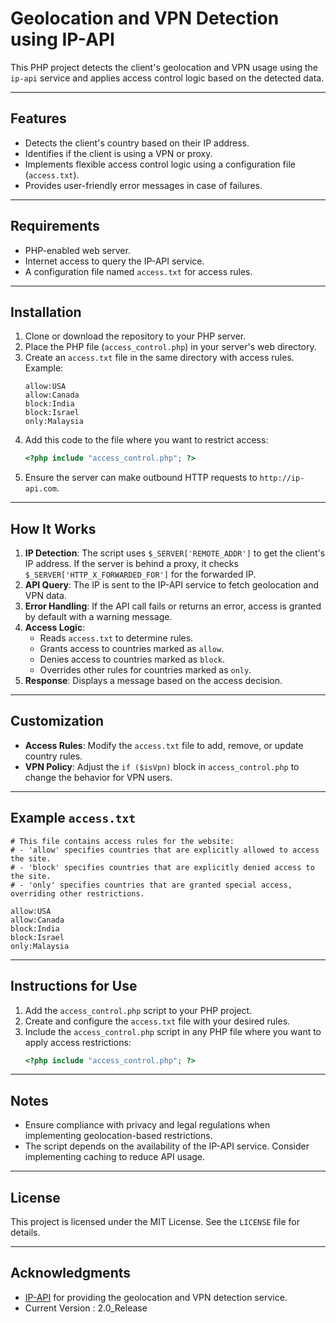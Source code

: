 # Geolocation and VPN Detection using IP-API

This PHP project detects the client's geolocation and VPN usage using the `ip-api` service and applies access control logic based on the detected data.

---

## Features
- Detects the client's country based on their IP address.
- Identifies if the client is using a VPN or proxy.
- Implements flexible access control logic using a configuration file (`access.txt`).
- Provides user-friendly error messages in case of failures.

---

## Requirements
- PHP-enabled web server.
- Internet access to query the IP-API service.
- A configuration file named `access.txt` for access rules.

---

## Installation
1. Clone or download the repository to your PHP server.
2. Place the PHP file (`access_control.php`) in your server's web directory.
3. Create an `access.txt` file in the same directory with access rules. Example:
   ```
   allow:USA
   allow:Canada
   block:India
   block:Israel
   only:Malaysia
   ```
4. Add this code to the file where you want to restrict access:
   ```php
   <?php include "access_control.php"; ?>
   ```
5. Ensure the server can make outbound HTTP requests to `http://ip-api.com`.

---

## How It Works
1. **IP Detection**: The script uses `$_SERVER['REMOTE_ADDR']` to get the client's IP address. If the server is behind a proxy, it checks `$_SERVER['HTTP_X_FORWARDED_FOR']` for the forwarded IP.
2. **API Query**: The IP is sent to the IP-API service to fetch geolocation and VPN data.
3. **Error Handling**: If the API call fails or returns an error, access is granted by default with a warning message.
4. **Access Logic**:
   - Reads `access.txt` to determine rules.
   - Grants access to countries marked as `allow`.
   - Denies access to countries marked as `block`.
   - Overrides other rules for countries marked as `only`.
5. **Response**: Displays a message based on the access decision.

---

## Customization
- **Access Rules**:
  Modify the `access.txt` file to add, remove, or update country rules.
- **VPN Policy**:
  Adjust the `if ($isVpn)` block in `access_control.php` to change the behavior for VPN users.

---

## Example `access.txt`
```plaintext
# This file contains access rules for the website:
# - 'allow' specifies countries that are explicitly allowed to access the site.
# - 'block' specifies countries that are explicitly denied access to the site.
# - 'only' specifies countries that are granted special access, overriding other restrictions.

allow:USA
allow:Canada
block:India
block:Israel
only:Malaysia
```

---

## Instructions for Use
1. Add the `access_control.php` script to your PHP project.
2. Create and configure the `access.txt` file with your desired rules.
3. Include the `access_control.php` script in any PHP file where you want to apply access restrictions:
   ```php
   <?php include "access_control.php"; ?>
   ```

---

## Notes
- Ensure compliance with privacy and legal regulations when implementing geolocation-based restrictions.
- The script depends on the availability of the IP-API service. Consider implementing caching to reduce API usage.

---

## License
This project is licensed under the MIT License. See the `LICENSE` file for details.

---

## Acknowledgments
- [IP-API](http://ip-api.com) for providing the geolocation and VPN detection service.
- Current Version : 2.0_Release
